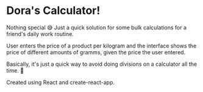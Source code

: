 
# Dora's Calculator!

Nothing special 😅 Just a quick solution for some bulk calculations for a friend's daily work routine.

User enters the price of a product per kilogram and the interface shows the price of different amounts of gramms, given the price the user entered.

Basically, it's just a quick way to avoid doing divisions on a calculator all the time. 🧐

Created using React and create-react-app.
